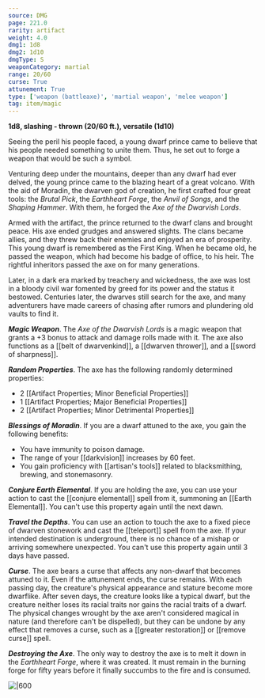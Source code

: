 ```yaml
---
source: DMG
page: 221.0
rarity: artifact
weight: 4.0
dmg1: 1d8
dmg2: 1d10
dmgType: S
weaponCategory: martial
range: 20/60
curse: True
attunement: True
type: ['weapon (battleaxe)', 'martial weapon', 'melee weapon']
tag: item/magic
---
```


**1d8, slashing - thrown (20/60 ft.), versatile (1d10)**

Seeing the peril his people faced, a young dwarf prince came to believe that his people needed something to unite them. Thus, he set out to forge a weapon that would be such a symbol.

Venturing deep under the mountains, deeper than any dwarf had ever delved, the young prince came to the blazing heart of a great volcano. With the aid of Moradin, the dwarven god of creation, he first crafted four great tools: the _Brutal Pick_, the _Earthheart Forge_, the _Anvil of Songs_, and the _Shaping Hammer_. With them, he forged the _Axe of the Dwarvish Lords_.

Armed with the artifact, the prince returned to the dwarf clans and brought peace. His axe ended grudges and answered slights. The clans became allies, and they threw back their enemies and enjoyed an era of prosperity. This young dwarf is remembered as the First King. When he became old, he passed the weapon, which had become his badge of office, to his heir. The rightful inheritors passed the axe on for many generations.

Later, in a dark era marked by treachery and wickedness, the axe was lost in a bloody civil war fomented by greed for its power and the status it bestowed. Centuries later, the dwarves still search for the axe, and many adventurers have made careers of chasing after rumors and plundering old vaults to find it.

**_Magic Weapon_**. The _Axe of the Dwarvish Lords_ is a magic weapon that grants a +3 bonus to attack and damage rolls made with it. The axe also functions as a [[belt of dwarvenkind]], a [[dwarven thrower]], and a [[sword of sharpness]].

**_Random Properties_**. The axe has the following randomly determined properties:

- 2 [[Artifact Properties; Minor Beneficial Properties]]
- 1 [[Artifact Properties; Major Beneficial Properties]]
- 2 [[Artifact Properties; Minor Detrimental Properties]]

**_Blessings of Moradin_**. If you are a dwarf attuned to the axe, you gain the following benefits:

- You have immunity to poison damage.
- The range of your [[darkvision]] increases by 60 feet.
- You gain proficiency with [[artisan's tools]] related to blacksmithing, brewing, and stonemasonry.

**_Conjure Earth Elemental_**. If you are holding the axe, you can use your action to cast the [[conjure elemental]] spell from it, summoning an [[Earth Elemental]]. You can't use this property again until the next dawn.

**_Travel the Depths_**. You can use an action to touch the axe to a fixed piece of dwarven stonework and cast the [[teleport]] spell from the axe. If your intended destination is underground, there is no chance of a mishap or arriving somewhere unexpected. You can't use this property again until 3 days have passed.

**_Curse_**. The axe bears a curse that affects any non-dwarf that becomes attuned to it. Even if the attunement ends, the curse remains. With each passing day, the creature's physical appearance and stature become more dwarflike. After seven days, the creature looks like a typical dwarf, but the creature neither loses its racial traits nor gains the racial traits of a dwarf. The physical changes wrought by the axe aren't considered magical in nature (and therefore can't be dispelled), but they can be undone by any effect that removes a curse, such as a [[greater restoration]] or [[remove curse]] spell.

**_Destroying the Axe_**. The only way to destroy the axe is to melt it down in the _Earthheart Forge_, where it was created. It must remain in the burning forge for fifty years before it finally succumbs to the fire and is consumed.


![|600](https://5e.tools/img/items/DMG/Axe%20of%20the%20Dwarvish%20Lords.jpg)